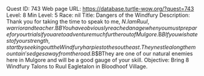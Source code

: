 Quest ID: 743
Web page URL: https://database.turtle-wow.org/?quest=743
Level: 8
Min Level: 5
Race: nil
Title: Dangers of the Windfury
Description: Thank you for taking the time to speak to me, $N. I am Ruul, warrior and teacher.$B$BYou have obviously reached an age when you must prepare for your trials if you are to adventure much further out of Mulgore.$B$BIf you wish a test of your strength, start by seeking out the Windfury harpies to the southeast. They nestle along the mountain's edges away from the road.$B$BThey are one of our natural enemies here in Mulgore and will be a good gauge of your skill.
Objective: Bring 8 Windfury Talons to Ruul Eagletalon in Bloodhoof Village.

